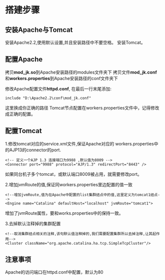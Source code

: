 # 搭建步骤 #

## 安装Apache与Tomcat ##
安装Apache2.2,使用默认设置,并且安装路径中不要空格。
安装Tomcat。

## 配置Apache ##
拷贝**mod_jk.so**到Apache安装路径的modules文件夹下
拷贝文件**mod_jk.conf**和**workers.properties**到Apache安装路径的conf文件夹下

修改Apache配置文件**httpd.conf**, 在最后一行末尾添加:
	
	include "D:\Apache2.2\conf\mod_jk.conf"
这里换成你正确的路径
Tomcat节点配置在workers.properties文件中，记得修改成正确的配置。

## 配置Tomcat ##
1.修改tomcat对应的service.xml文件,保证Apache对应的 workers.properties中的AJP13的connector的port. 


    <!-- 定义一个AJP 1.3 连接端口为9988 ,默认值为8009 -->
    <Connector port="9988" protocol="AJP/1.3" redirectPort="8443" />

如果同台机子多个tomcat，或默认端口8009被占用，就需要修改port。

2.增加jvmRoute的值,保证同workers.properties里边配置的值一致


    <!--增加jvmRoute,值为在Apache中配置的list集群结点中的值,这里定义为tomcat1结点-->
    <Engine name="Catalina" defaultHost="localhost" jvmRoute="tomcat1">

增加了jvmRoute属性，要和works.properties中的保持一致。

3.去掉默认注释掉的集群配置

    <!--取消集群结点相关的注释,该句默认值注释掉的,我们需要配置集群所以去掉注释,让其起作用-->
    <Cluster className="org.apache.catalina.ha.tcp.SimpleTcpCluster"/>

## 注意事项 ##
Apache的访问端口在httpd.conf中配置，默认为80
